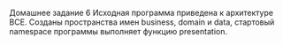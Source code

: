 Домашнее задание 6
Исходная программа приведена к архитектуре BCE.
Созданы пространства имен business, domain и data,
стартовый namespace программы выполняет функцию presentation.

